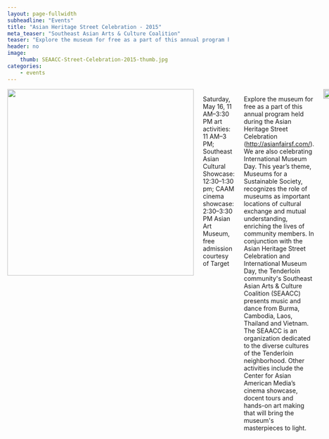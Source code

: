 ```yaml
---
layout: page-fullwidth
subheadline: "Events"
title: "Asian Heritage Street Celebration - 2015"
meta_teaser: "Southeast Asian Arts & Culture Coalition"
teaser: "Explore the museum for free as a part of this annual program held during the Asian Heritage Street Celebration."
header: no
image:
    thumb: SEAACC-Street-Celebration-2015-thumb.jpg
categories:
    - events
---
```

<!--more-->
<div class="small-12 columns" style="padding: 0px; border-bottom: none;" markdown="1">

<img width="424" src="{{ site.urlimg }}/auco-logo.png">

Saturday, May 16, 11 AM–3:30 PM
art activities: 11 AM–3 PM; Southeast Asian Cultural Showcase: 12:30–1:30 pm; CAAM cinema showcase: 2:30–3:30 PM
Asian Art Museum, free admission courtesy of Target

Explore the museum for free as a part of this annual program held during the Asian Heritage Street Celebration (http://asianfairsf.com/). We are also celebrating International Museum Day. This year’s theme, Museums for a Sustainable Society, recognizes the role of museums as important locations of cultural exchange and mutual understanding, enriching the lives of community members. In conjunction with the Asian Heritage Street Celebration and International Museum Day, the Tenderloin community's Southeast Asian Arts & Culture Coalition (SEAACC) presents music and dance from Burma, Cambodia, Laos, Thailand and Vietnam. The SEAACC is an organization dedicated to the diverse cultures of the Tenderloin neighborhood. Other activities include the Center for Asian American Media’s cinema showcase, docent tours and hands-on art making that will bring the museum's masterpieces to light.


<img style="display: block; margin-left: auto; margin-right: auto; border: 1px solid #cccccc;" width="100%" src="http://74.220.215.61/~seaaccsf/en/images/2015/SEAACC-Street-Celebration-2015.jpg">

{% include next-previous-post-in-category %}

</div>
